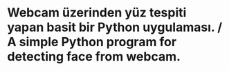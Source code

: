 # Webcam üzerinden yüz tespiti yapan basit bir Python uygulaması. / A simple Python program for detecting face from webcam.
